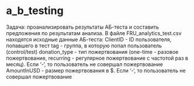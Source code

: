 # a_b_testing
 Задача: проанализировать результаты АБ-теста и составить предложения по результатам анализа. В файле FRU_analytics_test.csv находятся исходные данные АБ-теста:
ClientID - ID пользователя, попавшего в тест
tag - группа, в которую попал пользователь (control/test)
donation_type - тип пожертвования (one-time - разовое пожертвование, recurring - регулярное пожертвование с частотой раз в месяц). Если ‘-‘, то пользователь не совершал пожертвование
AmountInUSD - размер пожертвования в $. Если ‘-‘, то пользователь не совершал пожертвование
